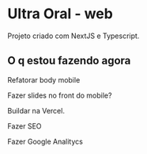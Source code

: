 # Ultra Oral - web

Projeto criado com NextJS e Typescript.

## O q estou fazendo agora

Refatorar body mobile

Fazer slides no front do mobile?

Buildar na Vercel.

Fazer SEO

Fazer Google Analitycs
